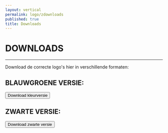 ```yaml
---
layout: vertical
permalink: logo/zdownloads
published: true
title: Downloads
---
```


# DOWNLOADS
***

Download de correcte logo's hier in verschillende formaten:
<br>
## BLAUWGROENE VERSIE: 
<a href="https://studentarteveldehsbe-my.sharepoint.com/:f:/g/personal/stepmese_student_arteveldehs_be/Em92ANqZGoZDhCRpMo_5Cf4BaDnKu3PsmuZSd9kpcR8wrQ?e=iwsD8h" target="_blank">
<button class="btn btn-block btn-primary btntoepassing"> Download kleurversie</button>
</a>

## ZWARTE VERSIE:

<a href="https://studentarteveldehsbe-my.sharepoint.com/:f:/g/personal/stepmese_student_arteveldehs_be/Em4T6KtQrZpGrPnxQhyukqEBUZxjeGaNPTrzUvBWMyjgog?e=4x1IvV" target="_blank">
<button class="btn btn-block btn-primary btntoepassing"> Download zwarte versie</button>
</a>